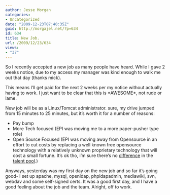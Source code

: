 ```yaml
---
author: Jesse Morgan
categories:
- Uncategorized
date: "2009-12-23T07:40:35Z"
guid: http://morgajel.net/?p=634
id: 634
title: New Job.
url: /2009/12/23/634
views:
- "37"
---
```


So I recently accepted a new job as many people have heard. While I gave 2 weeks notice, due to my access my manager was kind enough to walk me out that day (thanks mick).

This means I’ll get paid for the next 2 weeks per my notice without actually having to work. I just want to be clear that this is \*AWESOME\*, not rude or lame.

New job will be as a Linux/Tomcat administrator. sure, my drive jumped from 15 minutes to 25 minutes, but it’s worth it for a number of reasons:

- Pay bump
- More Tech focused (EPI was moving me to a more paper-pusher type role)
- Open Source Focused (EPI was moving away from Opensource in an effort to cut costs by replacing a well known free opensource technology with a relatively unknown proprietary technology that will cost a small fortune. It’s ok tho, i’m sure there’s no [ difference](http://www.google.com/search?hl=en&q=endeca%20hybris%20resume) in the [ talent pool](http://www.google.com/search?hl=en&q=redhat%20jboss%20resume).)

Anyways, yesterday was my first day on the new job and so far it’s going good- I set up apache, mysql, openldap, phpldapadmin, mediawiki, svn, webdav and some self-signed certs. It was a good first day, and I have a good feeling about the job and the team. Alright, off to work.